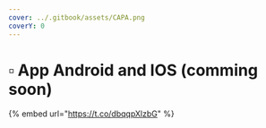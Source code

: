 ```yaml
---
cover: ../.gitbook/assets/CAPA.png
coverY: 0
---
```


# ▫ App Android and IOS (comming soon)

{% embed url="https://t.co/dbqqpXlzbG" %}
